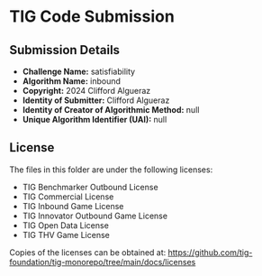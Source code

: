 # TIG Code Submission

## Submission Details

* **Challenge Name:** satisfiability
* **Algorithm Name:** inbound
* **Copyright:** 2024 Clifford Algueraz
* **Identity of Submitter:** Clifford Algueraz
* **Identity of Creator of Algorithmic Method:** null
* **Unique Algorithm Identifier (UAI):** null

## License

The files in this folder are under the following licenses:
* TIG Benchmarker Outbound License
* TIG Commercial License
* TIG Inbound Game License
* TIG Innovator Outbound Game License
* TIG Open Data License
* TIG THV Game License

Copies of the licenses can be obtained at:
https://github.com/tig-foundation/tig-monorepo/tree/main/docs/licenses